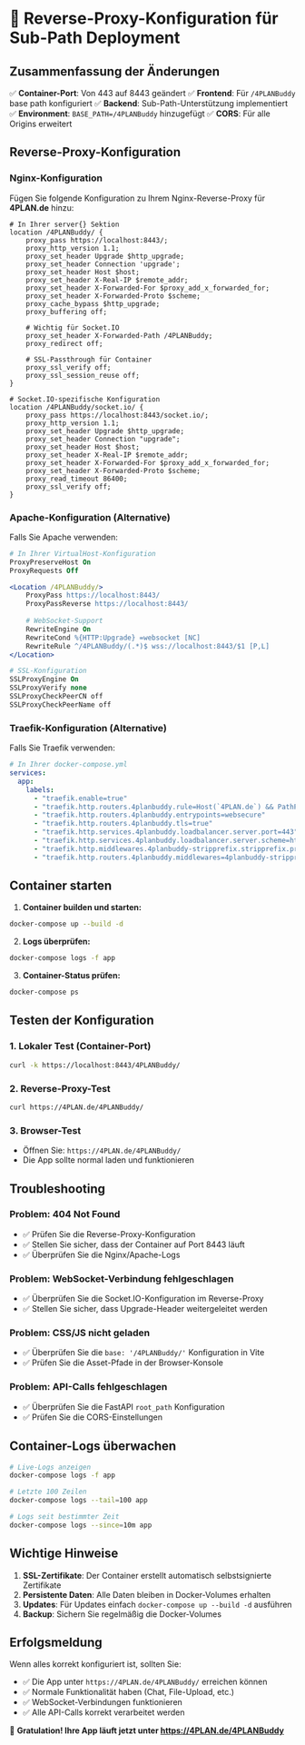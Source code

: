 # 🔧 Reverse-Proxy-Konfiguration für Sub-Path Deployment

## Zusammenfassung der Änderungen

✅ **Container-Port**: Von 443 auf 8443 geändert
✅ **Frontend**: Für `/4PLANBuddy` base path konfiguriert
✅ **Backend**: Sub-Path-Unterstützung implementiert
✅ **Environment**: `BASE_PATH=/4PLANBuddy` hinzugefügt
✅ **CORS**: Für alle Origins erweitert

## Reverse-Proxy-Konfiguration

### Nginx-Konfiguration

Fügen Sie folgende Konfiguration zu Ihrem Nginx-Reverse-Proxy für **4PLAN.de** hinzu:

```nginx
# In Ihrer server{} Sektion
location /4PLANBuddy/ {
    proxy_pass https://localhost:8443/;
    proxy_http_version 1.1;
    proxy_set_header Upgrade $http_upgrade;
    proxy_set_header Connection 'upgrade';
    proxy_set_header Host $host;
    proxy_set_header X-Real-IP $remote_addr;
    proxy_set_header X-Forwarded-For $proxy_add_x_forwarded_for;
    proxy_set_header X-Forwarded-Proto $scheme;
    proxy_cache_bypass $http_upgrade;
    proxy_buffering off;
    
    # Wichtig für Socket.IO
    proxy_set_header X-Forwarded-Path /4PLANBuddy;
    proxy_redirect off;
    
    # SSL-Passthrough für Container
    proxy_ssl_verify off;
    proxy_ssl_session_reuse off;
}

# Socket.IO-spezifische Konfiguration
location /4PLANBuddy/socket.io/ {
    proxy_pass https://localhost:8443/socket.io/;
    proxy_http_version 1.1;
    proxy_set_header Upgrade $http_upgrade;
    proxy_set_header Connection "upgrade";
    proxy_set_header Host $host;
    proxy_set_header X-Real-IP $remote_addr;
    proxy_set_header X-Forwarded-For $proxy_add_x_forwarded_for;
    proxy_set_header X-Forwarded-Proto $scheme;
    proxy_read_timeout 86400;
    proxy_ssl_verify off;
}
```

### Apache-Konfiguration (Alternative)

Falls Sie Apache verwenden:

```apache
# In Ihrer VirtualHost-Konfiguration
ProxyPreserveHost On
ProxyRequests Off

<Location /4PLANBuddy/>
    ProxyPass https://localhost:8443/
    ProxyPassReverse https://localhost:8443/
    
    # WebSocket-Support
    RewriteEngine On
    RewriteCond %{HTTP:Upgrade} =websocket [NC]
    RewriteRule ^/4PLANBuddy/(.*)$ wss://localhost:8443/$1 [P,L]
</Location>

# SSL-Konfiguration
SSLProxyEngine On
SSLProxyVerify none
SSLProxyCheckPeerCN off
SSLProxyCheckPeerName off
```

### Traefik-Konfiguration (Alternative)

Falls Sie Traefik verwenden:

```yaml
# In Ihrer docker-compose.yml
services:
  app:
    labels:
      - "traefik.enable=true"
      - "traefik.http.routers.4planbuddy.rule=Host(`4PLAN.de`) && PathPrefix(`/4PLANBuddy`)"
      - "traefik.http.routers.4planbuddy.entrypoints=websecure"
      - "traefik.http.routers.4planbuddy.tls=true"
      - "traefik.http.services.4planbuddy.loadbalancer.server.port=443"
      - "traefik.http.services.4planbuddy.loadbalancer.server.scheme=https"
      - "traefik.http.middlewares.4planbuddy-stripprefix.stripprefix.prefixes=/4PLANBuddy"
      - "traefik.http.routers.4planbuddy.middlewares=4planbuddy-stripprefix"
```

## Container starten

1. **Container builden und starten:**
```bash
docker-compose up --build -d
```

2. **Logs überprüfen:**
```bash
docker-compose logs -f app
```

3. **Container-Status prüfen:**
```bash
docker-compose ps
```

## Testen der Konfiguration

### 1. Lokaler Test (Container-Port)
```bash
curl -k https://localhost:8443/4PLANBuddy/
```

### 2. Reverse-Proxy-Test
```bash
curl https://4PLAN.de/4PLANBuddy/
```

### 3. Browser-Test
- Öffnen Sie: `https://4PLAN.de/4PLANBuddy/`
- Die App sollte normal laden und funktionieren

## Troubleshooting

### Problem: 404 Not Found
- ✅ Prüfen Sie die Reverse-Proxy-Konfiguration
- ✅ Stellen Sie sicher, dass der Container auf Port 8443 läuft
- ✅ Überprüfen Sie die Nginx/Apache-Logs

### Problem: WebSocket-Verbindung fehlgeschlagen
- ✅ Überprüfen Sie die Socket.IO-Konfiguration im Reverse-Proxy
- ✅ Stellen Sie sicher, dass Upgrade-Header weitergeleitet werden

### Problem: CSS/JS nicht geladen
- ✅ Überprüfen Sie die `base: '/4PLANBuddy/'` Konfiguration in Vite
- ✅ Prüfen Sie die Asset-Pfade in der Browser-Konsole

### Problem: API-Calls fehlgeschlagen
- ✅ Überprüfen Sie die FastAPI `root_path` Konfiguration
- ✅ Prüfen Sie die CORS-Einstellungen

## Container-Logs überwachen

```bash
# Live-Logs anzeigen
docker-compose logs -f app

# Letzte 100 Zeilen
docker-compose logs --tail=100 app

# Logs seit bestimmter Zeit
docker-compose logs --since=10m app
```

## Wichtige Hinweise

1. **SSL-Zertifikate**: Der Container erstellt automatisch selbstsignierte Zertifikate
2. **Persistente Daten**: Alle Daten bleiben in Docker-Volumes erhalten
3. **Updates**: Für Updates einfach `docker-compose up --build -d` ausführen
4. **Backup**: Sichern Sie regelmäßig die Docker-Volumes

## Erfolgsmeldung

Wenn alles korrekt konfiguriert ist, sollten Sie:
- ✅ Die App unter `https://4PLAN.de/4PLANBuddy/` erreichen können
- ✅ Normale Funktionalität haben (Chat, File-Upload, etc.)
- ✅ WebSocket-Verbindungen funktionieren
- ✅ Alle API-Calls korrekt verarbeitet werden

🎉 **Gratulation! Ihre App läuft jetzt unter https://4PLAN.de/4PLANBuddy**
